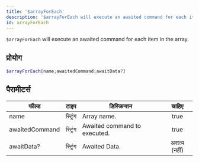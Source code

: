 ```yaml
---
title: '$arrayForEach'
description: '$arrayForEach will execute an awaited command for each item in the array.'
id: arrayForEach
---
```


`$arrayForEach` will execute an awaited command for each item in the array.

## प्रोयोग

```php
$arrayForEach[name;awaitedCommand;awaitData?]
```

## पैरामीटर्स

| फील्ड          | टाइप     | डिस्क्रिप्शन                 |    चाहिए     |
| -------------- | -------- | ---------------------------- |:------------:|
| name           | स्ट्रिंग | Array name.                  |     true     |
| awaitedCommand | स्ट्रिंग | Awaited command to executed. |     true     |
| awaitData?     | स्ट्रिंग | Awaited Data.                | असत्य (नहीं) |